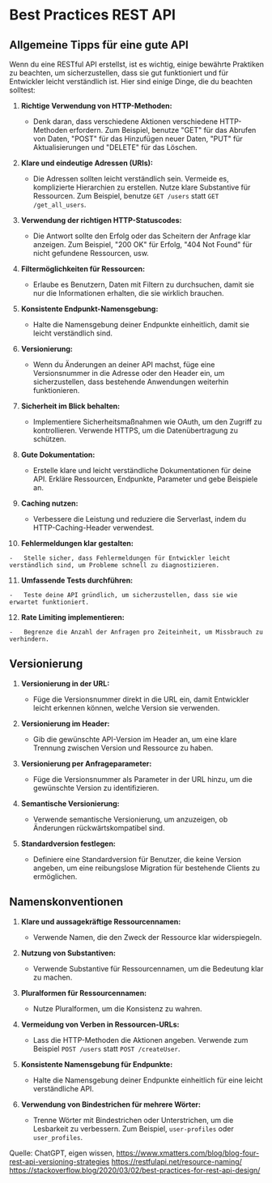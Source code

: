 # Best Practices REST API

## Allgemeine Tipps für eine gute API

Wenn du eine RESTful API erstellst, ist es wichtig, einige bewährte Praktiken zu beachten, um sicherzustellen, dass sie gut funktioniert und für Entwickler leicht verständlich ist. Hier sind einige Dinge, die du beachten solltest:

1.  **Richtige Verwendung von HTTP-Methoden:**
    
    -   Denk daran, dass verschiedene Aktionen verschiedene HTTP-Methoden erfordern. Zum Beispiel, benutze "GET" für das Abrufen von Daten, "POST" für das Hinzufügen neuer Daten, "PUT" für Aktualisierungen und "DELETE" für das Löschen.
2.  **Klare und eindeutige Adressen (URIs):**
    
    -   Die Adressen sollten leicht verständlich sein. Vermeide es, komplizierte Hierarchien zu erstellen. Nutze klare Substantive für Ressourcen. Zum Beispiel, benutze `GET /users` statt `GET /get_all_users`.
3.  **Verwendung der richtigen HTTP-Statuscodes:**
    
    -   Die Antwort sollte den Erfolg oder das Scheitern der Anfrage klar anzeigen. Zum Beispiel, "200 OK" für Erfolg, "404 Not Found" für nicht gefundene Ressourcen, usw.
4.  **Filtermöglichkeiten für Ressourcen:**
    
    -   Erlaube es Benutzern, Daten mit Filtern zu durchsuchen, damit sie nur die Informationen erhalten, die sie wirklich brauchen.
5.  **Konsistente Endpunkt-Namensgebung:**
    
    -   Halte die Namensgebung deiner Endpunkte einheitlich, damit sie leicht verständlich sind.
6.  **Versionierung:**
    
    -   Wenn du Änderungen an deiner API machst, füge eine Versionsnummer in die Adresse oder den Header ein, um sicherzustellen, dass bestehende Anwendungen weiterhin funktionieren.
7.  **Sicherheit im Blick behalten:**
    
    -   Implementiere Sicherheitsmaßnahmen wie OAuth, um den Zugriff zu kontrollieren. Verwende HTTPS, um die Datenübertragung zu schützen.
8.  **Gute Dokumentation:**
    
    -   Erstelle klare und leicht verständliche Dokumentationen für deine API. Erkläre Ressourcen, Endpunkte, Parameter und gebe Beispiele an.
9.  **Caching nutzen:**
    
    -   Verbessere die Leistung und reduziere die Serverlast, indem du HTTP-Caching-Header verwendest.
10.  **Fehlermeldungen klar gestalten:**
    
    -   Stelle sicher, dass Fehlermeldungen für Entwickler leicht verständlich sind, um Probleme schnell zu diagnostizieren.
11.  **Umfassende Tests durchführen:**
    
    -   Teste deine API gründlich, um sicherzustellen, dass sie wie erwartet funktioniert.
12.  **Rate Limiting implementieren:**
    
    -   Begrenze die Anzahl der Anfragen pro Zeiteinheit, um Missbrauch zu verhindern.

## Versionierung

1.  **Versionierung in der URL:**
    
    -   Füge die Versionsnummer direkt in die URL ein, damit Entwickler leicht erkennen können, welche Version sie verwenden.
2.  **Versionierung im Header:**
    
    -   Gib die gewünschte API-Version im Header an, um eine klare Trennung zwischen Version und Ressource zu haben.
3.  **Versionierung per Anfrageparameter:**
    
    -   Füge die Versionsnummer als Parameter in der URL hinzu, um die gewünschte Version zu identifizieren.
4.  **Semantische Versionierung:**
    
    -   Verwende semantische Versionierung, um anzuzeigen, ob Änderungen rückwärtskompatibel sind.
5.  **Standardversion festlegen:**
    
    -   Definiere eine Standardversion für Benutzer, die keine Version angeben, um eine reibungslose Migration für bestehende Clients zu ermöglichen.

## Namenskonventionen

1.  **Klare und aussagekräftige Ressourcennamen:**
    
    -   Verwende Namen, die den Zweck der Ressource klar widerspiegeln.
2.  **Nutzung von Substantiven:**
    
    -   Verwende Substantive für Ressourcennamen, um die Bedeutung klar zu machen.
3.  **Pluralformen für Ressourcennamen:**
    
    -   Nutze Pluralformen, um die Konsistenz zu wahren.
4.  **Vermeidung von Verben in Ressourcen-URLs:**
    
    -   Lass die HTTP-Methoden die Aktionen angeben. Verwende zum Beispiel `POST /users` statt `POST /createUser`.
5.  **Konsistente Namensgebung für Endpunkte:**
    
    -   Halte die Namensgebung deiner Endpunkte einheitlich für eine leicht verständliche API.
6.  **Verwendung von Bindestrichen für mehrere Wörter:**
    
    -   Trenne Wörter mit Bindestrichen oder Unterstrichen, um die Lesbarkeit zu verbessern. Zum Beispiel, `user-profiles` oder `user_profiles`.

Quelle: ChatGPT, eigen wissen,
https://www.xmatters.com/blog/blog-four-rest-api-versioning-strategies
https://restfulapi.net/resource-naming/
https://stackoverflow.blog/2020/03/02/best-practices-for-rest-api-design/
